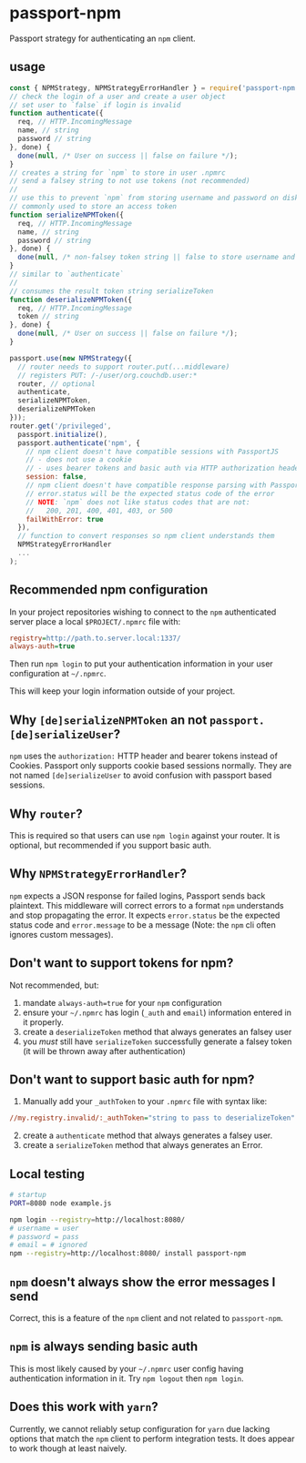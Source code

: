 # passport-npm

Passport strategy for authenticating an `npm` client.

## usage

```js
const { NPMStrategy, NPMStrategyErrorHandler } = require('passport-npm');
// check the login of a user and create a user object
// set user to `false` if login is invalid
function authenticate({
  req, // HTTP.IncomingMessage
  name, // string
  password // string
}, done) {
  done(null, /* User on success || false on failure */);
}
// creates a string for `npm` to store in user .npmrc
// send a falsey string to not use tokens (not recommended)
//
// use this to prevent `npm` from storing username and password on disk
// commonly used to store an access token
function serializeNPMToken({
  req, // HTTP.IncomingMessage
  name, // string
  password // string
}, done) {
  done(null, /* non-falsey token string || false to store username and password instead */)
}
// similar to `authenticate`
//
// consumes the result token string serializeToken
function deserializeNPMToken({
  req, // HTTP.IncomingMessage
  token // string
}, done) {
  done(null, /* User on success || false on failure */);
}

passport.use(new NPMStrategy({
  // router needs to support router.put(...middleware)
  // registers PUT: /-/user/org.couchdb.user:*
  router, // optional
  authenticate,
  serializeNPMToken,
  deserializeNPMToken
}));
router.get('/privileged',
  passport.initialize(),
  passport.authenticate('npm', {
    // npm client doesn't have compatible sessions with PassportJS
    // - does not use a cookie
    // - uses bearer tokens and basic auth via HTTP authorization header
    session: false,
    // npm client doesn't have compatible response parsing with PassportJS
    // error.status will be the expected status code of the error
    // NOTE: `npm` does not like status codes that are not:
    //   200, 201, 400, 401, 403, or 500
    failWithError: true
  }),
  // function to convert responses so npm client understands them
  NPMStrategyErrorHandler
  ...
);
```

## Recommended npm configuration

In your project repositories wishing to connect to the `npm` authenticated server place a local `$PROJECT/.npmrc` file with:

```ini
registry=http://path.to.server.local:1337/
always-auth=true
```

Then run `npm login` to put your authentication information in your user configuration at `~/.npmrc`.

This will keep your login information outside of your project.

## Why `[de]serializeNPMToken` an not `passport.[de]serializeUser`?

`npm` uses the `authorization:` HTTP header and bearer tokens instead of Cookies. Passport only supports cookie based sessions normally. They are not named `[de]serializeUser` to avoid confusion with passport based sessions.

## Why `router`?

This is required so that users can use `npm login` against your router. It is optional, but recommended if you support basic auth.

## Why `NPMStrategyErrorHandler`?

`npm` expects a JSON response for failed logins, Passport sends back plaintext. This middleware will correct errors to a format `npm` understands and stop propagating the error. It expects `error.status` be the expected status code and `error.message` to be a message (Note: the `npm` cli often ignores custom messages).

## Don't want to support tokens for npm?

Not recommended, but:

1. mandate `always-auth=true` for your `npm` configuration
2. ensure your `~/.npmrc` has login (`_auth` and `email`) information entered in it properly.
3. create a `deserializeToken` method that always generates an falsey user
4. you *must* still have `serializeToken` successfully generate a falsey token (it will be thrown away after authentication)

## Don't want to support basic auth for npm?

1. Manually add your `_authToken` to your `.npmrc` file with syntax like:

  ```ini
  //my.registry.invalid/:_authToken="string to pass to deserializeToken"
  ```

2. create a `authenticate` method that always generates a falsey user.
3. create a `serializeToken` method that always generates an Error.

## Local testing

```sh
# startup
PORT=8080 node example.js
```

```sh
npm login --registry=http://localhost:8080/
# username = user
# password = pass
# email = # ignored
npm --registry=http://localhost:8080/ install passport-npm
```

## `npm` doesn't always show the error messages I send

Correct, this is a feature of the `npm` client and not related to `passport-npm`.

## `npm` is always sending basic auth

This is most likely caused by your `~/.npmrc` user config having authentication information in it. Try `npm logout` then `npm login`.

## Does this work with `yarn`?

Currently, we cannot reliably setup configuration for `yarn` due lacking options that match the `npm` client to perform integration tests. It does appear to work though at least naively.
